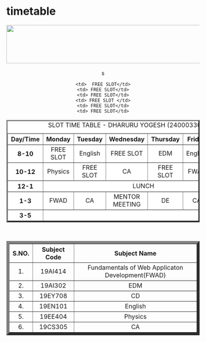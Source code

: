 # timetable
<html>
   <title> TIME TABLE </title>
   <body>
   <center>
   <img src="https://encrypted-tbn0.gstatic.com/images?q=tbn:ANd9GcTfVHM7lQHBY3fMmzXE1m0bYnMg3dsccFDu2g&s"height="100"width="600">

<br>
<table border="3" bgcolor="white" cellspacing="10" cellpadding="10">
<caption> SLOT TIME TABLE - DHARURU YOGESH (24000330)</caption>
<br>

<tr bgcolor="white">
     <th> Day/Time </th>
     <th> Monday </th>
     <th> Tuesday </th>
     <th> Wednesday </th>
     <th> Thursday </th>
     <th> Friday </th> 
     <th> Saturday</th>
</tr>

<tr align="center">
   <th bgcolor="white"> 8-10 </th>s
   <td> FREE SLOT</td>
   <td> English</td>
   <td> FREE SLOT</td>
   <td>EDM </td>
   <td> English</td>
   <td>EDM</td>
</tr>

<tr align="center">
    <th bgcolor="white"> 10-12 </th>
    <td>Physics</td>
    <td> FREE SLOT</td>
    <td> CA</td>
    <td> FREE SLOT</td>
    <td> FWAB</td>
    <td> FWAD</td>
</tr>

<tr align ="center">
    <th bgcolor="white"> 12-1 </th>
    <td colspan="6" align="center"> LUNCH </td>
</tr>

<tr align ="center">
    <th bgcolor="white"> 1-3 </th>
    <td>  FWAD </td>
    <td> CA</td>
    <td>  MENTOR MEETING</td>
    <td> DE</td>
    <td>  CA</td>
    <td> DE</td>
</tr>

<tr align ="center">
    <th bgcolor="white"> 3-5 </th>
    
    <td>  FREE SLOT</td>
    <td> FREE SLOT</td>
    <td> FREE SLOT</td>
    <td> FREE SLOT </td>
    <td> FREE SLOT</td>
    <td> FREE SLOT</td>
</tr>

</tr>

</table>
<br>
<table border="7" cellspacing="10" cellpadding="10">
<tr align="center">
<th> S.NO. </th>
<th> Subject Code</th>
<th> Subject Name </th>
</tr>

<tr align="center">
<td> 1. </td>
<td> 19AI414 </td>
<td> Fundamentals of Web Applicaton Development(FWAD) </td>
</tr>

<tr align="center">
<td> 2. </td>
<td> 19AI302</td>
<td> EDM </td>
</tr>

<tr align="center">
<td> 3. </td>
<td> 19EY708</td>
<td> CD</td>
</tr>

<tr align="center">
<td> 4. </td>
<td> 19EN101</td>
<td> English </td>
</tr>

<tr align="center">
<td> 5. </td>
<td> 19EE404</td>
<td> Physics</td>
</tr>

<tr align="center">
<td> 6. </td>
<td> 19CS305</td>
<td>CA</td>
</tr>

